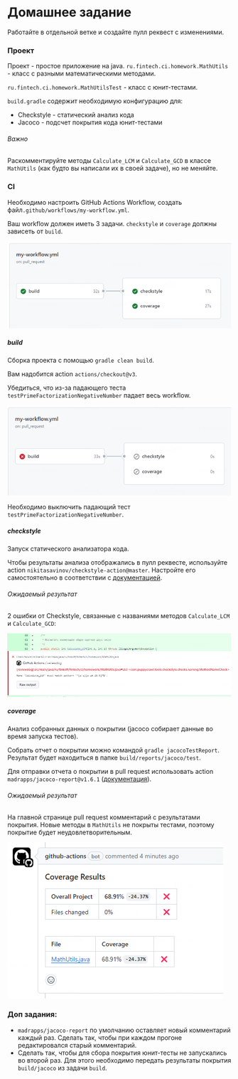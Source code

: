 # Домашнее задание

Работайте в отдельной ветке и создайте пулл реквест с изменениями.

### Проект

Проект - простое приложение на java. `ru.fintech.ci.homework.MathUtils` - класс с разными математическими методами.

`ru.fintech.ci.homework.MathUtilsTest` - класс с юнит-тестами.

`build.gradle` содержит необходимую конфигурацию для:

- Checkstyle - статический анализ кода
- Jacoco - подсчет покрытия кода юнит-тестами 

###### Важно

Раскомментируйте методы `Calculate_LCM` и `Calculate_GCD` в классе `MathUtils` (как будто вы написали их в своей задаче), но не меняйте.

### CI

Необходимо настроить GitHub Actions Workflow, создать файл`.github/workflows/my-workflow.yml`.

Ваш workflow должен иметь 3 задачи. `checkstyle` и `coverage` должны зависеть от `build`.

![img.png](img/passed-workflow.png)

##### build

Сборка проекта с помощью `gradle clean build`.

Вам надобится action `actions/checkout@v3`.

Убедиться, что из-за падающего теста `testPrimeFactorizationNegativeNumber` падает весь workflow.

![img.png](img/failed-workflow.png)

Необходимо выключить падающий тест `testPrimeFactorizationNegativeNumber`.

##### checkstyle

Запуск статического анализатора кода.

Чтобы результаты анализа отображались в пулл реквесте, используйте action `nikitasavinov/checkstyle-action@master`. Настройте его самостоятельно в соответствии с [документацией](https://github.com/nikitasavinov/checkstyle-action).

###### Ожидаемый результат

2 ошибки от Checkstyle, связанные с названиями методов `Calculate_LCM` и `Calculate_GCD`:

![img.png](img/checkstyle-error.png)

##### coverage

Анализ собранных данных о покрытии (jacoco собирает данные во время запуска тестов).

Собрать отчет о покрытии можно командой `gradle jacocoTestReport`. Результат будет находиться в папке `build/reports/jacoco/test`.

Для отправки отчета о покрытии в pull request использовать action `madrapps/jacoco-report@v1.6.1` ([документация](https://github.com/madrapps/jacoco-report)).

###### Ожидаемый результат

На главной странице pull request комментарий с результатами покрытия. Новые методы в `MathUtils` не покрыты тестами, поэтому покрытие будет неудовлетворительным.

![img.png](img/coverage-results.png)

### Доп задания:

- `madrapps/jacoco-report` по умолчанию оставляет новый комментарий каждый раз. Сделать так, чтобы при каждом прогоне редактировался старый комментарий.
- Сделать так, чтобы для сбора покрытия юнит-тесты не запускались во второй раз. Для этого необходимо передать результаты покрытия `build/jacoco` из задачи `build`.
